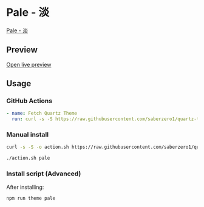 # Pale - 淡

[Pale - 淡](#)

## Preview

[Open live preview](https://quartz-themes.github.io/pale/)

## Usage

### GitHub Actions

```yaml
- name: Fetch Quartz Theme
  run: curl -s -S https://raw.githubusercontent.com/saberzero1/quartz-themes/master/action.sh | bash -s -- pale
```

### Manual install

```bash
curl -s -S -o action.sh https://raw.githubusercontent.com/saberzero1/quartz-themes/master/action.sh

./action.sh pale
```

### Install script (Advanced)

After installing:

```bash
npm run theme pale
```
